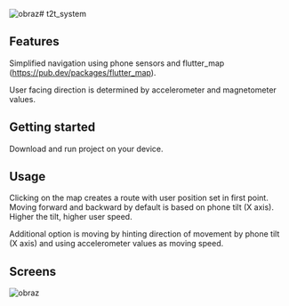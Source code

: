 ![obraz](https://github.com/mis177/t2t_system/assets/56123042/1fdc32c5-bd31-4a95-ae39-09bc2a77ef37)# t2t_system


## Features
Simplified navigation using phone sensors and flutter_map (https://pub.dev/packages/flutter_map).

User facing direction is determined by accelerometer and magnetometer values.

## Getting started

Download and run project on your device.


## Usage

Clicking on the map creates a route with user position set in first point.
Moving forward and backward by default is based on phone tilt (X axis). Higher the tilt, higher user speed.

Additional option is moving by hinting direction of movement by phone tilt (X axis) and using accelerometer values as moving speed.

## Screens

![obraz](https://github.com/mis177/t2t_system/assets/56123042/597c74e1-850c-4a3d-b7f4-43e96eb1d009)


